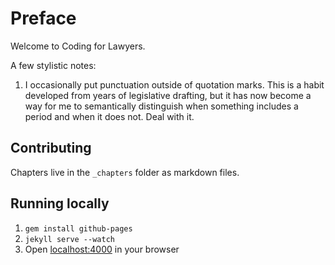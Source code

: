 # Preface

Welcome to Coding for Lawyers.

A few stylistic notes:
1. I occasionally put punctuation outside of quotation marks. This is a habit developed from years of legislative drafting, but it has now become a way for me to semantically distinguish when something includes a period and when it does not. Deal with it.  

## Contributing

Chapters live in the `_chapters` folder as markdown files.

## Running locally

1. `gem install github-pages`
2. `jekyll serve --watch`
3. Open [localhost:4000](https://localhost:4000) in your browser

